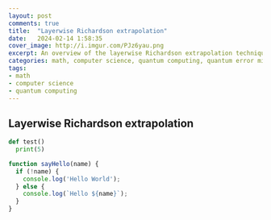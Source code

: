 ```yaml
---
layout: post
comments: true
title:  "Layerwise Richardson extrapolation"
date:   2024-02-14 1:58:35
cover_image: http://i.imgur.com/PJz6yau.png
excerpt: An overview of the layerwise Richardson extrapolation technique
categories: math, computer science, quantum computing, quantum error mitigation
tags:
- math
- computer science
- quantum computing
---
```


## Layerwise Richardson extrapolation

```py 
def test()
  print(5)
```

```javascript
function sayHello(name) {
  if (!name) {
    console.log('Hello World');
  } else {
    console.log(`Hello ${name}`);
  }
}
```



